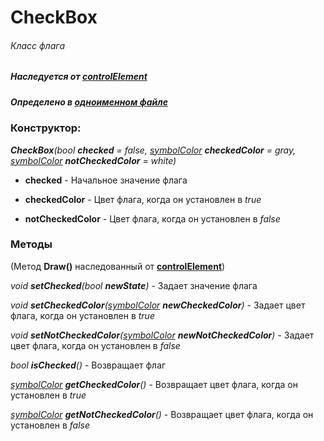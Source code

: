 # CheckBox
###### Класс флага
##### Наследуется от [controlElement](https://github.com/googleplexplex/Console-Presentation-Foundation/blob/master/doc/controlElement.md)
##### Определено в [одноименном файле](https://github.com/googleplexplex/Console-Presentation-Foundation/blob/master/doc/CheckBox.md)


### Конструктор:

****CheckBox***(bool **checked** = false, [symbolColor](https://github.com/googleplexplex/Console-Presentation-Foundation/blob/master/doc/graphics.hpp.md) **checkedColor** = gray, [symbolColor](https://github.com/googleplexplex/Console-Presentation-Foundation/blob/master/doc/graphics.hpp.md) **notCheckedColor** = white)*

* **checked** - Начальное значение флага

* **checkedColor** - Цвет флага, когда он установлен в *true*

* **notCheckedColor** - Цвет флага, когда он установлен в *false*


### Методы

(Метод **Draw()** наследованный от **[controlElement](https://github.com/googleplexplex/Console-Presentation-Foundation/blob/master/doc/controlElement.md)**)

*void ***setChecked***(bool **newState**)* - Задает значение флага

*void ***setCheckedColor***([symbolColor](https://github.com/googleplexplex/Console-Presentation-Foundation/blob/master/doc/graphics.hpp.md) **newCheckedColor**)* - Задает цвет флага, когда он установлен в *true*

*void ***setNotCheckedColor***([symbolColor](https://github.com/googleplexplex/Console-Presentation-Foundation/blob/master/doc/graphics.hpp.md) **newNotCheckedColor**)* - Задает цвет флага, когда он установлен в *false*

*bool ***isChecked***()* - Возвращает флаг

*[symbolColor](https://github.com/googleplexplex/Console-Presentation-Foundation/blob/master/doc/graphics.hpp.md) ***getCheckedColor***()* - Возвращает цвет флага, когда он установлен в *true*

*[symbolColor](https://github.com/googleplexplex/Console-Presentation-Foundation/blob/master/doc/graphics.hpp.md) ***getNotCheckedColor***()* - Возвращает цвет флага, когда он установлен в *false*
